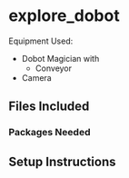 # explore_dobot

Equipment Used:
- Dobot Magician with
  - Conveyor
- Camera

## Files Included

### Packages Needed


## Setup Instructions
